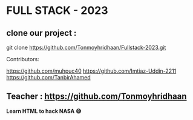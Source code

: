 # FULL STACK - 2023
## clone our project : 
git clone https://github.com/Tonmoyhridhaan/Fullstack-2023.git

Contributors: 

https://github.com/muhpuc40
https://github.com/Imtiaz-Uddin-2211
https://github.com/TanbirAhamed

## Teacher :  https://github.com/Tonmoyhridhaan
**Learn HTML to hack NASA 😅**

